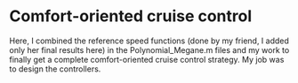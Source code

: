 # Comfort-oriented cruise control
Here, I combined the reference speed functions (done by my friend, I added only her final results here) in the Polynomial_Megane.m files and my work to finally get a complete comfort-oriented cruise control strategy.
My job was to design the controllers.
